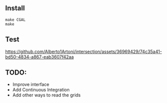 ## Install

    make CGAL
    make

## Test


https://github.com/Alberto1Artoni/intersection/assets/36969429/74c35a41-bd50-4834-a867-eab3607f42aa



## TODO:
 - Improve interface
 - Add Continuous Integration
 - Add other ways to read the grids
 

    
